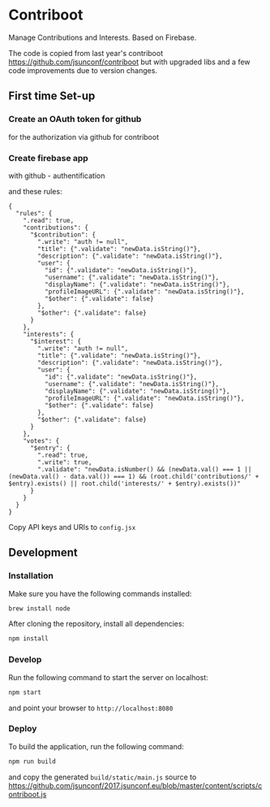 # Contriboot

Manage Contributions and Interests. Based on Firebase.

The code is copied from last year's contriboot  https://github.com/jsunconf/contriboot
but with upgraded libs and a few code improvements due to version changes.

## First time Set-up

### Create an OAuth token for github

for the authorization via github for contriboot

### Create firebase app

with github - authentification

and these rules:

```
{
  "rules": {
    ".read": true,
    "contributions": {
      "$contribution": {
        ".write": "auth != null",
        "title": {".validate": "newData.isString()"},
        "description": {".validate": "newData.isString()"},
        "user": {
          "id": {".validate": "newData.isString()"},
          "username": {".validate": "newData.isString()"},
          "displayName": {".validate": "newData.isString()"},
          "profileImageURL": {".validate": "newData.isString()"},
          "$other": {".validate": false}
        },
        "$other": {".validate": false}
      }
    },
    "interests": {
      "$interest": {
        ".write": "auth != null",
        "title": {".validate": "newData.isString()"},
        "description": {".validate": "newData.isString()"},
        "user": {
          "id": {".validate": "newData.isString()"},
          "username": {".validate": "newData.isString()"},
          "displayName": {".validate": "newData.isString()"},
          "profileImageURL": {".validate": "newData.isString()"},
          "$other": {".validate": false}
        },
        "$other": {".validate": false}
      }
    },
    "votes": {
      "$entry": {
        ".read": true,
        ".write": true,
        ".validate": "newData.isNumber() && (newData.val() === 1 || (newData.val() - data.val()) === 1) && (root.child('contributions/' + $entry).exists() || root.child('interests/' + $entry).exists())"
      }
    }
  }
}
```
Copy API keys and URls to `config.jsx`

## Development

### Installation

Make sure you have the following commands installed:

```sh
brew install node
```

After cloning the repository, install all dependencies:

```sh
npm install
```

### Develop

Run the following command to start the server on localhost:

```sh
npm start
```
and point your browser to `http://localhost:8080`

### Deploy

To build the application, run the following command:

```sh
npm run build
```

and copy the generated `build/static/main.js` source to https://github.com/jsunconf/2017.jsunconf.eu/blob/master/content/scripts/contriboot.js
